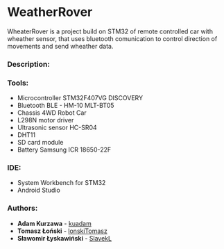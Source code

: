 # WeatherRover

WheaterRover is a project build on STM32 of remote controlled car with wheather sensor, that uses bluetooth comunication to control direction of movements and send wheather data.

### Description:

### Tools:
* Microcontroller STM32F407VG DISCOVERY
* Bluetooth BLE - HM-10 MLT-BT05
* Chassis 4WD Robot Car
* L298N motor driver
* Ultrasonic sensor HC-SR04
* DHT11
* SD card module
* Battery Samsung ICR 18650-22F

### IDE:
* System Workbench for STM32
* Android Studio

### Authors:
* **Adam Kurzawa** - [kuadam](https://github.com/kuadam)
* **Tomasz Łoński** - [lonskiTomasz](https://github.com/lonskiTomasz)
* **Sławomir Łyskawiński** - [SlavekL](https://github.com/SlavekL)